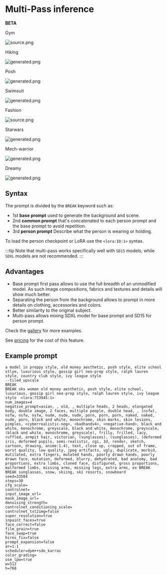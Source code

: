# Multi-Pass inference
**BETA**

<div style={{ display: "grid", 'grid-template-columns': '1fr 1fr 1fr 1fr', gap: '1.5rem' }}>
<div>
<figcaption>Gym</figcaption>

![source.png](./img/multipass/multipass-1.jpeg)
</div>

<div>
<figcaption>Hiking</figcaption>

![generated.png](./img/multipass/multipass-2.jpeg)
</div>

<div>
<figcaption>Posh</figcaption>

![generated.png](./img/multipass/multipass-3.jpeg)
</div>

<div>
<figcaption>Swimsuit</figcaption>

![generated.png](./img/multipass/multipass-4.jpeg)
</div>

<div>
<figcaption>Fashion</figcaption>

![source.png](./img/multipass/multipass-xl-1.jpeg)
</div>

<div>
<figcaption>Starwars</figcaption>

![generated.png](./img/multipass/multipass-xl-2.jpeg)
</div>

<div>
<figcaption>Mech-warrior</figcaption>

![generated.png](./img/multipass/multipass-xl-3.jpeg)
</div>

<div>
<figcaption>Dreamy</figcaption>

![generated.png](./img/multipass/multipass-xl-4.jpeg)
</div>


</div>

## Syntax
The prompt is divided by the `BREAK` keyword such as:
* 1st **base prompt** used to generate the background and scene. 
* 2nd **common prompt** that's concatenated to each person prompt and the base prompt to avoid repetition.
* 3rd **person prompt** Describe what the person is wearing or holding.

To load the person checkpoint or LoRA use the `<lora:ID:1>` syntax.

:::tip
Note that multi-pass works specifically well with `SD15` models, while `SDXL` models are not recommended.
:::

## Advantages
* Base prompt first pass allows to use the full breadth of an unmodified model. As such image compositions, fabrics and textures and details will show much better.
* Separating the person from the background allows to prompt in more details on clothing, accessories and colors.
* Better similarity to the original subject.
* Multi-pass allows mixing SDXL model for base prompt and SD15 for person prompt.

Check the [gallery](https://www.astria.ai/gallery?branch=sd15&is_multiperson=true) for more examples.

See [pricing](https://www.astria.ai/pricing) for the cost of this feature.

## Example prompt

```text
a model in preppy style, old money aesthetic, posh style, elite school stlye, luxurious style, gossip girl neo-prep style, ralph lauren style, country club style, ivy league style
--tiled_upscale
BREAK
BREAK sks woman old money aesthetic, posh style, elite school, luxurious, gossip girl neo-prep style, ralph lauren style, ivy league style  <lora:753945:1>
num_images=4
negative_prompt=asian, , old, , multiple heads, 2 heads, elongated body, double image, 2 faces, multiple people, double head, , (nsfw), nsfw, nsfw, nsfw, nude, nude, nude, porn, porn, porn, naked, naked, nude, porn, black and white, monochrome, skin marks, skin lesions, pimples, <cyberrealistic-neg>, <badhandv4>, <negative-hand>, black and white, monochrome, greyscale, black and white, monochrome, greyscale, (black and white, monochrome, greyscale), frilly, frilled, lacy, ruffled, armpit hair, victorian, (sunglasses), (sunglasses), (deformed iris, deformed pupils, semi-realistic, cgi, 3d, render, sketch, cartoon, drawing, anime:1.4), text, close up, cropped, out of frame, worst quality, low quality, jpeg artifacts, ugly, duplicate, morbid, mutilated, extra fingers, mutated hands, poorly drawn hands, poorly drawn face, mutation, deformed, blurry, dehydrated, bad anatomy, bad proportions, extra limbs, cloned face, disfigured, gross proportions, malformed limbs, missing arms, missing legs, extra arms, ex BREAK BREAK sunglasses, snow, skiing, ski resorts, snowboard
seed=33504
steps=30
cfg_scale=
controlnet=
input_image_url=
mask_image_url=
denoising_strength=
controlnet_conditioning_scale=
controlnet_txt2img=false
super_resolution=true
inpaint_faces=true
face_correct=false
film_grain=true
face_swap=true
hires_fix=false
prompt_expansion=false
ar=1:1
scheduler=dpm++sde_karras
color_grading=
use_lpw=true
w=512
h=768
```
